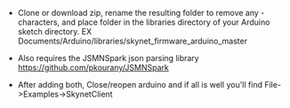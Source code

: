 * Clone or download zip, rename the resulting folder to remove any - characters, and place folder in the libraries directory of your Arduino sketch directory. EX Documents/Arduino/libraries/skynet_firmware_arduino_master
* Also requires the JSMNSpark json parsing library https://github.com/pkourany/JSMNSpark

* After adding both, Close/reopen arduino and if all is well you'll find File->Examples->SkynetClient
